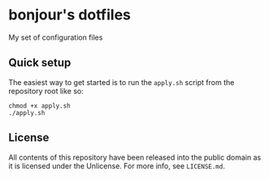 # bonjour's dotfiles
My set of configuration files

## Quick setup
The easiest way to get started is to run the `apply.sh` script from the repository root like so:

```
chmod +x apply.sh
./apply.sh
```

## License
All contents of this repository have been released into the public domain as it is licensed under the Unlicense.
For more info, see `LICENSE.md`.